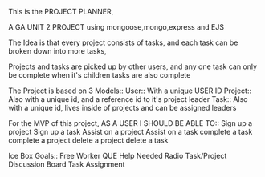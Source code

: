 This is the PROJECT PLANNER,

A GA UNIT 2 PROJECT using mongoose,mongo,express and EJS


The Idea is that every project consists of tasks, and each task can be broken down into more tasks,

Projects and tasks are picked up by other users, and any one task can only be complete when it's children tasks are also complete


The Project is based on 3 Models::
        User:: With a unique USER ID
        Project:: Also with a unique id, and a reference id to it's project leader
        Task:: Also with a unique id, lives inside of projects and can be assigned leaders

For the MVP of this project, AS A USER I SHOULD BE ABLE TO::
        Sign up a project
        Sign up a task
        Assist on a project
        Assist on a task
        complete a task
        complete a project
        delete a project
        delete a task


Ice Box Goals::
        Free Worker QUE
        Help Needed Radio
        Task/Project Discussion Board
        Task Assignment